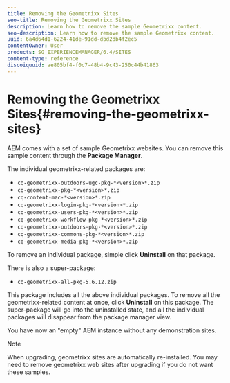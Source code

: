 ```yaml
---
title: Removing the Geometrixx Sites
seo-title: Removing the Geometrixx Sites
description: Learn how to remove the sample Geometrixx content.
seo-description: Learn how to remove the sample Geometrixx content.
uuid: 6a4d64d1-6224-41de-91dd-dbd2db4f2ec5
contentOwner: User
products: SG_EXPERIENCEMANAGER/6.4/SITES
content-type: reference
discoiquuid: ae805bf4-f0c7-48b4-9c43-250c44b41863
---
```


# Removing the Geometrixx Sites{#removing-the-geometrixx-sites}

AEM comes with a set of sample Geometrixx websites. You can remove this sample content through the **Package Manager**.

The individual geometrixx-related packages are:

* `cq-geometrixx-outdoors-ugc-pkg-*<version>*.zip`
* `cq-geometrixx-pkg-*<version>*.zip`
* `cq-content-mac-*<version>*.zip`
* `cq-geometrixx-login-pkg-*<version>*.zip`
* `cq-geometrixx-users-pkg-*<version>*.zip`
* `cq-geometrixx-workflow-pkg-*<version>*.zip`
* `cq-geometrixx-outdoors-pkg-*<version>*.zip`
* `cq-geometrixx-commons-pkg-*<version>*.zip`
* `cq-geometrixx-media-pkg-*<version>*.zip`

To remove an individual package, simple click **Uninstall** on that package.

There is also a super-package:

* `cq-geometrixx-all-pkg-5.6.12.zip`

This package includes all the above individual packages. To remove all the geometrixx-related content at once, click **Uninstall** on this package. The super-package will go into the uninstalled state, and all the individual packages will disappear from the package manager view.

You have now an "empty" AEM instance without any demonstration sites.

>[!NOTE]
>
>When upgrading, geometrixx sites are automatically re-installed. You may need to remove geometrixx web sites after upgrading if you do not want these samples.

